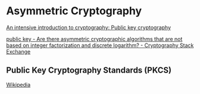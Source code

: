 # Asymmetric Cryptography
[An intensive introduction to cryptography: Public key cryptography](https://intensecrypto.org/public/lec_10_public_key_intro.html)

[public key - Are there asymmetric cryptographic algorithms that are not based on integer factorization and discrete logarithm? - Cryptography Stack Exchange](https://crypto.stackexchange.com/questions/191/are-there-asymmetric-cryptographic-algorithms-that-are-not-based-on-integer-fact)

## Public Key Cryptography Standards (PKCS)
[Wikipedia](https://en.wikipedia.org/wiki/PKCS)